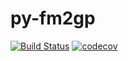 # py-fm2gp

[![Build Status](https://travis-ci.org/kod-kristoff/py-fm2gp.svg?branch=master)](https://travis-ci.org/kod-kristoff/py-fm2gp)
[![codecov](https://codecov.io/gh/kod-kristoff/py-fm2gp/branch/master/graph/badge.svg)](https://codecov.io/gh/kod-kristoff/py-fm2gp)


